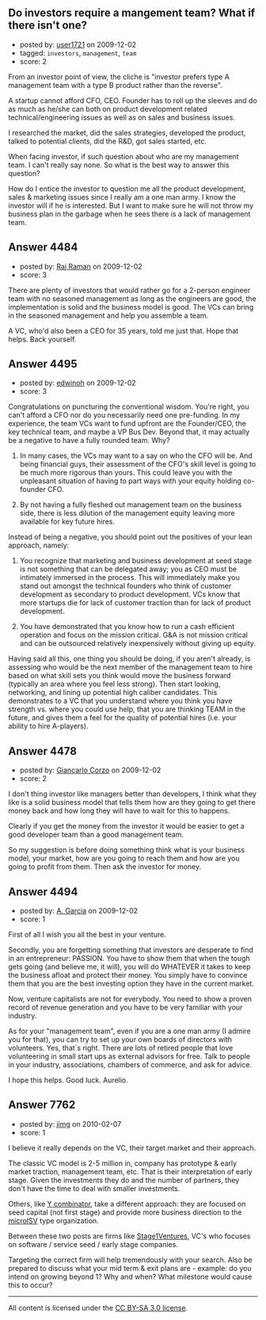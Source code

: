 ## Do investors require a mangement team? What if there isn't one?

- posted by: [user1721](https://stackexchange.com/users/-1/1721-user1721) on 2009-12-02
- tagged: `investors`, `management`, `team`
- score: 2

From an investor point of view, the cliche is "investor prefers type A management team with a type B product rather than the reverse".

A startup cannot afford CFO, CEO. Founder has to roll up the sleeves and do as much as he/she can both on product development related technical/engineering issues as well as on sales and business issues. 

I researched the market, did the sales strategies, developed the product, talked to potential clients, did the R&D, got sales started, etc. 

When facing investor, if such question about who are my management team. I can't really say none. So what is the best way to answer this question? 

How do I entice the investor to question me all the product development, sales & marketing issues since I really am a one man army. I know the investor will if he is interested. But I want to make sure he will not throw my business plan in the garbage when he sees there is a lack of management team. 


## Answer 4484

- posted by: [Raj Raman](https://stackexchange.com/users/-1/901-raj-raman) on 2009-12-02
- score: 3

There are plenty of investors that would rather go for a 2-person engineer team with no seasoned management as long as the engineers are good, the implementation is solid and the business model is good.   The VCs can bring in the seasoned management and help you assemble a team.

A VC, who'd also been a CEO for 35 years, told me just that.  Hope that helps.  Back yourself.


## Answer 4495

- posted by: [edwinoh](https://stackexchange.com/users/-1/1598-edwinoh) on 2009-12-02
- score: 3

Congratulations on puncturing the conventional wisdom.  You're right, you can't afford a CFO nor do you necessarily need one pre-funding.  In my experience, the team VCs want to fund upfront are the Founder/CEO, the key technical team, and maybe a VP Bus Dev.  Beyond that, it may actually be a negative to have a fully rounded team.  Why?

1.  In many cases, the VCs may want to a say on who the CFO will be.  And being financial guys, their assessment of the CFO's skill level is going to be much more rigorous than yours.  This could leave you with the unpleasant situation of having to part ways with your equity holding co-founder CFO.

2.  By not having a fully fleshed out management team on the business side, there is less dilution of the management equity leaving more available for key future hires.

Instead of being a negative, you should point out the positives of your lean approach, namely:

1.  You recognize that marketing and business development at seed stage is not something that can be delegated away;  you as CEO must be intimately immersed in the process.  This will immediately make you stand out amongst the technical founders who think of customer development as secondary to product development.  VCs know that more startups die for lack of customer traction than for lack of product development.

2.  You have demonstrated that you know how to run a cash efficient operation and focus on the mission critical.  G&A is not mission critical and can be outsourced relatively inexpensively without giving up equity.

Having said all this, one thing you should be doing, if you aren't already, is assessing who would be the next member of the management team to hire based on what skill sets you think would move the business forward (typically an area where you feel less strong).  Then start looking, networking, and lining up potential high caliber candidates.  This demonstrates to a VC that you understand where you think you have strength vs. where you could use help, that you are thinking TEAM in the future, and gives them a feel for the quality of potential hires (i.e. your ability to hire A-players).




## Answer 4478

- posted by: [Giancarlo Corzo](https://stackexchange.com/users/-1/1606-giancarlo-corzo) on 2009-12-02
- score: 2

I don't thing investor like managers better than developers, I think what they like is a solid business model that tells them how are they going to get there money back and how long they will have to wait for this to happens.

Clearly if you get the money from the investor it would be easier to get a good developer team than a good management team.

So my suggestion is before doing something think what is your business model, your market, how are you going to reach them and how are you going to profit from them. Then ask the investor for money.




## Answer 4494

- posted by: [A. Garcia](https://stackexchange.com/users/-1/1659-a-garcia) on 2009-12-02
- score: 1

First of all I wish you all the best in your venture. 

Secondly, you are forgetting something that investors are desperate to find in an entrepreneur: PASSION. You have to show them that when the tough gets going (and believe me, it will), you will do WHATEVER it takes to keep the business afloat and protect their money. You simply have to convince them that you are the best investing option they have in the current market.

Now, venture capitalists are not for everybody. You need to show a proven record of revenue generation and you have to be very familiar with your industry. 

As for your "management team", even if you are a one man army (I admire you for that), you can try to set up your own boards of directors with volunteers. Yes, that´s right. There are lots of retired people that love volunteering in small start ups as external advisors for free. Talk to people in your industry, associations, chambers of commerce, and ask for advice. 

I hope this helps. Good luck.
Aurelio.



## Answer 7762

- posted by: [jimg](https://stackexchange.com/users/-1/2380-jimg) on 2010-02-07
- score: 1

<p>I believe it really depends on the VC, their target market and their approach.</p>

<p>The classic VC model is 2-5 million in, company has prototype &amp; early market traction, management team, etc. That is their interpretation of early stage. Given the investments they do and the number of partners, they don't have the time to deal with smaller investments. </p>

<p>Others, like <a href="http://ycombinator.com/about.html" rel="nofollow">Y combinator</a>, take a different approach: they are focused on seed capital (not first stage) and provide more business direction to the <a href="http://en.wikipedia.org/wiki/Micro%5FISV" rel="nofollow">microISV</a> type organization.</p>

<p>Between these two posts are firms like <a href="http://stage1ventures.com/" rel="nofollow">Stage1Ventures</a>, VC's who focuses on software / service seed / early stage companies.</p>

<p>Targeting the correct firm will help tremendously with your search.  Also be prepared to discuss what your mid term &amp; exit plans are - example: do you intend on growing beyond 1? Why and when? What milestone would cause this to occur?</p>




---

All content is licensed under the [CC BY-SA 3.0 license](https://creativecommons.org/licenses/by-sa/3.0/).
